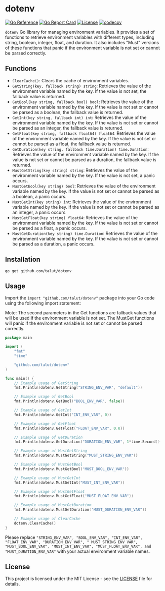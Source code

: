 # dotenv

[![Go Reference](https://pkg.go.dev/badge/github.com/talut/dotenv.svg)](https://pkg.go.dev/github.com/talut/dotenv)
[![Go Report Card](https://goreportcard.com/badge/github.com/talut/dotenv)](https://goreportcard.com/report/github.com/talut/dotenv)
[![License](https://img.shields.io/github/license/talut/dotenv)](LICENSE)
[![codecov](https://codecov.io/gh/talut/dotenv/graph/badge.svg?token=UU6H7WZI44)](https://codecov.io/gh/talut/dotenv)

`dotenv` Go library for managing environment variables. It provides a set of functions
to retrieve environment variables with different types, including string, boolean, integer, float, and duration. It also
includes "Must" versions of these functions that panic if the environment variable is not set or cannot be parsed
correctly.

## Functions

- `ClearCache()`: Clears the cache of environment variables.
- `GetString(key, fallback string) string`: Retrieves the value of the environment variable named by the key. If the
  value is not set, the fallback value is returned.
- `GetBool(key string, fallback bool) bool`: Retrieves the value of the environment variable named by the key. If the
  value is not set or cannot be parsed as a boolean, the fallback value is returned.
- `GetInt(key string, fallback int) int`: Retrieves the value of the environment variable named by the key. If the value
  is not set or cannot be parsed as an integer, the fallback value is returned.
- `GetFloat(key string, fallback float64) float64`: Retrieves the value of the environment variable named by the key. If
  the value is not set or cannot be parsed as a float, the fallback value is returned.
- `GetDuration(key string, fallback time.Duration) time.Duration`: Retrieves the value of the environment variable named
  by the key. If the value is not set or cannot be parsed as a duration, the fallback value is returned.
- `MustGetString(key string) string`: Retrieves the value of the environment variable named by the key. If the value is
  not set, a panic occurs.
- `MustGetBool(key string) bool`: Retrieves the value of the environment variable named by the key. If the value is not
  set or cannot be parsed as a boolean, a panic occurs.
- `MustGetInt(key string) int`: Retrieves the value of the environment variable named by the key. If the value is not
  set or cannot be parsed as an integer, a panic occurs.
- `MustGetFloat(key string) float64`: Retrieves the value of the environment variable named by the key. If the value is
  not set or cannot be parsed as a float, a panic occurs.
- `MustGetDuration(key string) time.Duration`: Retrieves the value of the environment variable named by the key. If the
  value is not set or cannot be parsed as a duration, a panic occurs.

## Installation

```shell
go get github.com/talut/dotenv
```

## Usage

Import the `import "github.com/talut/dotenv"` package into your Go code using the following import statement:

Mote: The second parameters in the Get functions are fallback values that will be used
if the environment variable is not set. The MustGet functions will panic if the environment variable is not set or
cannot be parsed correctly.

```go
package main

import (
	"fmt"
	"time"

	"github.com/talut/dotenv"
)

func main() {
	// Example usage of GetString
	fmt.Println(dotenv.GetString("STRING_ENV_VAR", "default"))

	// Example usage of GetBool
	fmt.Println(dotenv.GetBool("BOOL_ENV_VAR", false))

	// Example usage of GetInt
	fmt.Println(dotenv.GetInt("INT_ENV_VAR", 0))

	// Example usage of GetFloat
	fmt.Println(dotenv.GetFloat("FLOAT_ENV_VAR", 0.0))

	// Example usage of GetDuration
	fmt.Println(dotenv.GetDuration("DURATION_ENV_VAR", 1*time.Second))

	// Example usage of MustGetString
	fmt.Println(dotenv.MustGetString("MUST_STRING_ENV_VAR"))

	// Example usage of MustGetBool
	fmt.Println(dotenv.MustGetBool("MUST_BOOL_ENV_VAR"))

	// Example usage of MustGetInt
	fmt.Println(dotenv.MustGetInt("MUST_INT_ENV_VAR"))

	// Example usage of MustGetFloat
	fmt.Println(dotenv.MustGetFloat("MUST_FLOAT_ENV_VAR"))

	// Example usage of MustGetDuration
	fmt.Println(dotenv.MustGetDuration("MUST_DURATION_ENV_VAR"))

	// Example usage of ClearCache
	dotenv.ClearCache()
}
```

Please replace `"STRING_ENV_VAR", "BOOL_ENV_VAR", "INT_ENV_VAR", "FLOAT_ENV_VAR", "DURATION_ENV_VAR", "
MUST_STRING_ENV_VAR", "MUST_BOOL_ENV_VAR", "MUST_INT_ENV_VAR", "MUST_FLOAT_ENV_VAR", and "MUST_DURATION_ENV_VAR"` with
your actual environment variable names.


## License

This project is licensed under the MIT License - see the [LICENSE](LICENSE) file for details.
